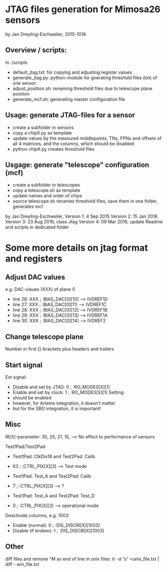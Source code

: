 JTAG files generation for Mimosa26 sensors
==========================================
by Jan Dreyling-Eschweiler, 2015-1018

Overview / scripts:
-------------------
In ./scripts
* default_jtag.txt: for copying and adjusting register values
* generate_jtag.py: python-module for gnerating threshold files (txt) of one sensor
* adjust_position.sh: renaming threshold files due to telescope plane position
* generate_mcf.sh: generating master configuration file

Usage: generate JTAG-files for a sensor
---------------------------------------
* create a subfolder in sensors
* copy a chipX.py as template
* update values by the measured middlepoints, TNs, FPNs and offsets of all 4 matrices, and the columns, which should be disabled.
* python chipX.py creates threshold files 

Usgage: generate "telescope" configuration (mcf)
------------------------------------------------
* create a subfolder in telescopes
* copy a telescope.sh as template
* update names and order of chips
* source telescope.sh renames threshold files, save them in one folder, generates mcf










by Jan Dreyling-Eschweiler, 
Version 1: 4 Sep 2015
Version 2: 15 Jan 2016
Version 3: 23 Aug 2016, class Jtag
Version 4: 09 Mar 2018, update Readme and scripts in dedicated folder





Some more details on jtag format and registers
==============================================

Adjust DAC values
-----------------
e.g. DAC-vlaues (XXX) of plane 0
* line 26: XXX ; :BIAS_DAC[0][10] --> IVDREF1D
* line 27: XXX ; :BIAS_DAC[0][11] --> IVDREF1C
* line 28: XXX ; :BIAS_DAC[0][12] --> IVDREF1B
* line 29: XXX ; :BIAS_DAC[0][13] --> IVDREF1A
* line 30: XXX ; :BIAS_DAC[0][14] --> IVDREF2

Change telescope plane
----------------------
Number in first []-brackets plus headers and trailers

Start signal
------------
Ext signal:
* Disable and set by JTAG: 0 ; :RO_MODE0[X][1]
* Enable and set by clock: 1 ; :RO_MODE0[X][1]
Setting:
* should be enabled
* however, for Artems integration, it doesn't matter
* but for the SBG integration, it is important!

Misc
----
IR[X]-parameter: 30, 25, 21, 15, 
--> No effect to performance of sensors

Test1Pad/Test2Pad
* Test1Pad: ClkDiv16 and Test2Pad: Calib
* 63 ; :CTRL_PIX[X][3]
--> Test mode

* Test1Pad: Test_A and Test2Pad: Calib
* 7 ; :CTRL_PIX[X][3]
--> ?

* Test1Pad: Test_A and Test2Pad: Test_D
* 0 ; :CTRL_PIX[X][3]
--> operational mode

Deactivate columns, e.g. 1003:
* Enable (normal):     0 ; :DIS_DISCRI[X][1003]
* Disable (if broken): 1 ; :DIS_DISCRI[X][1003]

Other
-----
diff files and remove ^M as end of line in unix files:
tr -d '\r' <unix_file.txt | diff - win_file.txt
